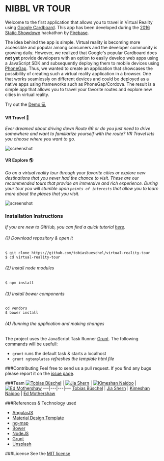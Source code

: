 # NIBBL VR TOUR
Welcome to the first application that allows you to travel in Virtual Reality using [Google Cardboard](https://www.google.com/get/cardboard/).
This app has been developed during the [2016 Static Showdown](https://2016.staticshowdown.com/) hackathon by [Firebase](https://www.firebase.com/).

The idea behind the app is simple. Virtual reality is becoming more accessible and popular among consumers and the developer community is growing daily. However, we realized that Google's popular Cardboard does **not yet** provide developers with an option to easily develop web apps using a JavaScript SDK and subsequently deploying them to mobile devices using [PhoneGap](http://phonegap.com/). Thus, we wanted to create an application that showcases the possibility of creating such a virtual reality application in a browser. One that works seamlessly on different devices and could be deployed as a native apps using frameworks such as PhoneGap/Cordova. The result is a simple app that allows you to travel your favorite routes and explore new cities in virtual reality.

Try out the [Demo :computer:](https://vrtour.firebaseapp.com/)


#### VR Travel :round_pushpin:
*Ever dreamed about driving down Route 66 or do you just need to drive somewhere and want to familiarize yourself with the route? VR Travel lets you choose where you want to go.*

![screenshot](https://github.com/staticshowdown/ss16-nibbl/blob/master/app/img/travel.png)

#### VR Explore :earth_americas:
*Go on a virtual reality tour through your favorite cities or explore new destinations that you never had the chance to visit. These are our recommended tours that provide an immersive and rich experience. During your tour you will stumble upon `points of interests` that allow you to learn more about the places that you visit.*

![screenshot](https://github.com/staticshowdown/ss16-nibbl/blob/master/app/img/explore.png)



### Installation Instructions
*If you are new to GitHub, you can find a quick tutorial [here](http://readwrite.com/2013/09/30/understanding-github-a-journey-for-beginners-part-1).*

###### (1) Download repository & open it
```
$ git clone https://github.com/tobiasbueschel/virtual-reality-tour
$ cd virtual-reality-tour
```

###### (2) Install node modules
```
$ npm install
```

###### (3) Install bower components
```
cd vendors
$ bower install
```

###### (4) Running the application and making changes
The project uses the JavaScript Task Runner [Grunt](http://gruntjs.com/). The following commands will be usefull:

+ `grunt` runs the default task & starts a localhost
+ `grunt ngtemplates` _refreshes the template html file_


###Contributing
Feel free to send us a pull request. If you find any bugs please report it on the [issue page](https://github.com/tobiasbueschel/virtual-reality-tour/issues).

###Team
[![Tobias Büschel](https://avatars1.githubusercontent.com/u/13087421?v=3&s=460)](https://github.com/tobiasbueschel) | [![Jia Shern](https://avatars3.githubusercontent.com/u/7147813?v=3&s=460)](https://github.com/saffront) | [![Kimeshan Naidoo](https://avatars1.githubusercontent.com/u/8416897?v=3&s=460)](https://github.com/kimeshan) | [![Ed Mothershaw](https://avatars2.githubusercontent.com/u/15124498?v=3&s=460)](https://github.com/edmothershaw)
---|---|---|---
[Tobias Büschel](https://github.com/tobiasbueschel) | [Jia Shern](https://github.com/saffront) | [Kimeshan Naidoo](https://github.com/kimeshan) | [Ed Mothershaw](https://github.com/edmothershaw)


###References & Technology used
+ [AngularJS](https://angularjs.org/)
+ [Material Design Template](http://byrushan.com/projects/ma/1-5-2/)
+ [ng-map](http://ngmap.github.io/#/!street-view_road_trip.html)
+ [Bower](http://bower.io/)
+ [NodeJS](https://nodejs.org/en/)
+ [Grunt](http://gruntjs.com/)
+ [Unsplash](http://unsplash.com/)


###License
See the [MIT license](https://github.com/staticshowdown/ss16-nibbl/edit/master/LICENSE)
